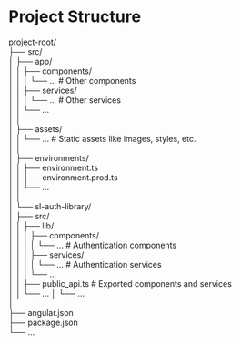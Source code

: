 # Project Structure

project-root/ <br>
├── src/<br>
│   ├── app/<br>
│   │   ├── components/<br>
│   │   │   └── ...    # Other components<br>
│   │   ├── services/ <br>
│   │   │   └── ...    # Other services<br>
│   │   └── ...<br>
│   │<br>
│   ├── assets/<br>
│   │   └── ...        # Static assets like images, styles, etc.<br>
│   │<br>
│   ├── environments/<br>
│   │   ├── environment.ts<br>
│   │   ├── environment.prod.ts<br>
│   │   └── ...<br>
│   │<br>
│   └── sl-auth-library/<br>
│       ├── src/<br>
│       │   ├── lib/<br>
│       │   │   ├── components/<br>
│       │   │   │   └── ...    # Authentication components<br>
│       │   │   ├── services/<br>
│       │   │   │   └── ...    # Authentication services<br>
│       │   │   └── ...<br>
│       │   ├── public_api.ts   # Exported components and services<br>
│       │   └── ...
│       └── ...<br>
│<br>
├── angular.json<br>
├── package.json<br>
└── ...<br>

